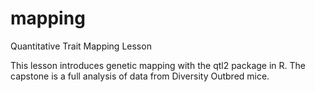 # mapping
Quantitative Trait Mapping Lesson

This lesson introduces genetic mapping with the qtl2 package in R. 
The capstone is a full analysis of data from Diversity Outbred mice.


